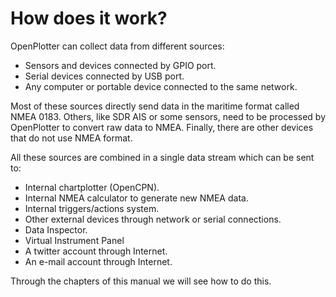 # How does it work?

OpenPlotter can collect data from different sources:

* Sensors and devices connected by GPIO port.
* Serial devices connected by USB port.
* Any computer or portable device connected to the same network.

Most of these sources directly send data in the maritime format called NMEA 0183. Others, like SDR AIS or some sensors, need to be processed by OpenPlotter to convert raw data to NMEA. Finally, there are other devices that do not use NMEA format.

All these sources are combined in a single data stream which can be sent to:

* Internal chartplotter (OpenCPN).
* Internal  NMEA calculator to generate new NMEA data.
* Internal triggers/actions system.
* Other external devices through network or serial connections.
* Data Inspector.
* Virtual Instrument Panel
* A twitter account through Internet.
* An e-mail account through Internet.


Through the chapters of this manual we will see how to do this.